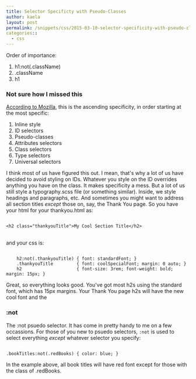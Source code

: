 ```yaml
---
title: Selector Specificty with Pseudo-Classes
author: kaela
layout: post
permalink: /snippets/css/2015-03-10-selector-specificity-with-pseudo-classes
categories::
  - css
---
```


Order of importance:

1. h1:not(.className) 
2. .className 
3. h1


### Not sure how I missed this
[According to Mozilla](https://developer.mozilla.org/en-US/docs/Web/CSS/Specificity), this is the ascending specificity, in order starting at the most specific:

1. Inline style
2. ID selectors
3. Pseudo-classes
4. Attributes selectors
5. Class selectors
6. Type selectors
7. Universal selectors

I think most of us have figured this out. I mean, that's why a lot of us have decided to avoid styling on IDs. Whatever you style on the ID overrides anything you have on the class. It makes specificity a mess. But a lot of us still style a typography.scss file (or something similar). Inside, we style headings and paragraphs, etc. And sometimes you might want to address all section titles *except* those on, say, the Thank You page. So you have your html for your thankyou.html as:

<pre class="language-html">
<code>
&lt;h2 class="thankyouTitle">My Cool Section Title&lt;/h2>
</code>
</pre>

and your css is:
<pre class="language-css"><code>
    h2:not(.thankyouTitle) { font: standardFont; }
    .thankyouTitle         { font: coolSpecialFont; margin: 0 auto; }
    h2                     { font-size: 3rem; font-weight: bold; margin: 15px; }
</code></pre>

Great, so everything looks good. You've got most h2s using the standard font, which has 15px margins. Your Thank You page h2s will have the new cool font and the 





### :not
The :not psuedo selector. It has come in pretty handy to me on a few occassions. For those of you new to psuedo selectors, `:not` is used to select everything *except* whatever selector you specify:

<pre class="language-css"><code>
.bookTitles:not(.redBooks) { color: blue; }
</code></pre>

In the example above, all book titles will have red font except for those with the class of .redBooks.

### 

